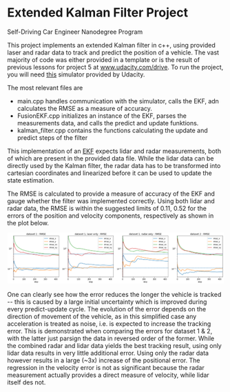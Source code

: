 # Extended Kalman Filter Project 
Self-Driving Car Engineer Nanodegree Program

This project implements an extended Kalman filter in c++, using provided laser and radar data to track and predict the position of a vehicle.
The vast majority of code was either provided in a template or is the result of previous lessons for project 5 at www.udacity.com/drive. To run the project, you will need [this](https://github.com/udacity/self-driving-car-sim/releases/) simulator provided by Udacity.

The most relevant files are
- main.cpp handles communication with the simulator, calls the EKF, adn calculates the RMSE as a measure of accuracy.
- FusionEKF.cpp initializes an instance of the EKF, parses the measurements data, and calls the predict and update funktions.
- kalman_filter.cpp contains the functions calculating the update and predict steps of the filter

This implementation of an [EKF](https://en.wikipedia.org/wiki/Extended_Kalman_filter) expects lidar and radar measurements, both of which are present in the provided data file. While the lidar data can be directly used by the Kalman filter, the radar data has to be transformed into cartesian coordinates and linearized before it can be used to update the state estimation.

The RMSE is calculated to provide a measure of accuracy of the EKF and gauge whether the filter was implemented correctly. Using both lidar and radar data, the RMSE is within the suggested limits of 0.11, 0.52 for the errors of the position and velocity components, respectively as shown in the plot below.


![rmse](rmse_plots.png)


One can clearly see how the error reduces the longer the vehicle is tracked -- this is caused by a large initial uncertainty which is improved during every predict-update cycle. The evolution of the error depends on the direction of movement of the vehicle, as in this simplified case any acceleration is treated as noise, i.e. is expected to increase the tracking error. This is demonstrated when comparing the errors for dataset 1 & 2, with the latter just parsign the data in reversed order of the former.
While the combined radar and lidar data yields the best tracking result, using only lidar data results in very little additional error. Using only the radar data however results in a large (~3x) increase of the positional error. The regression in the velocity error is not as significant because the radar measurement actually provides a direct measure of velocity, while lidar itself des not.

